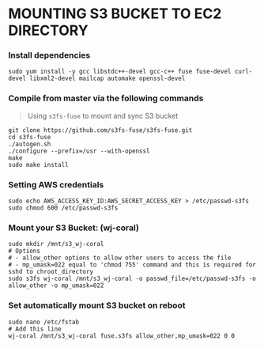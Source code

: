 # MOUNTING S3 BUCKET TO EC2 DIRECTORY
### Install dependencies
```
sudo yum install -y gcc libstdc++-devel gcc-c++ fuse fuse-devel curl-devel libxml2-devel mailcap automake openssl-devel
```
### Compile from master via the following commands
> Using `s3fs-fuse` to mount and sync S3 bucket 
```
git clone https://github.com/s3fs-fuse/s3fs-fuse.git
cd s3fs-fuse
./autogen.sh
./configure --prefix=/usr --with-openssl
make
sudo make install
```
### Setting AWS credentials
```
sudo echo AWS_ACCESS_KEY_ID:AWS_SECRET_ACCESS_KEY > /etc/passwd-s3fs
sudo chmod 600 /etc/passwd-s3fs
```
### Mount your S3 Bucket: (wj-coral)
```
sudo mkdir /mnt/s3_wj-coral
# Options
# - allow_other options to allow other users to access the file
# - mp_umask=022 equal to 'chmod 755' command and this is required for sshd to chroot_directory
sudo s3fs wj-coral /mnt/s3_wj-coral -o passwd_file=/etc/passwd-s3fs -o allow_other -o mp_umask=022
```
### Set automatically mount S3 bucket on reboot
```
sudo nano /etc/fstab
# Add this line
wj-coral /mnt/s3_wj-coral fuse.s3fs allow_other,mp_umask=022 0 0
```
